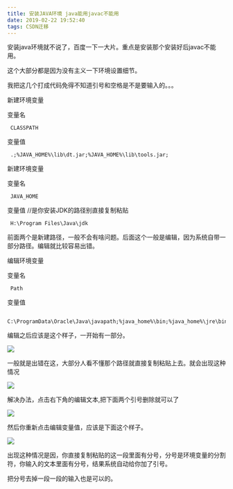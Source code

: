 ```yaml
---
title: 安装JAVA环境 java能用javac不能用
date: 2019-02-22 19:52:40
tags: CSDN迁移
---
```

  安装java环境就不说了，百度一下一大片。重点是安装那个安装好后javac不能用。

 这个大部分都是因为没有主义一下环境设置细节。

 我把这几个打成代码免得不知道引号和空格是不是要输入的。。。

 新建环境变量

 变量名 

 
```
 CLASSPATH
```
 变量值 

 
```
 .;%JAVA_HOME%\lib\dt.jar;%JAVA_HOME%\lib\tools.jar;
```
 新建环境变量

 变量名

 
```
 JAVA_HOME
```
 变量值 //是你安装JDK的路径别直接复制粘贴

 
```
 H:\Program Files\Java\jdk
```
 前面两个是新建路径，一般不会有啥问题。后面这个一般是编辑，因为系统自带一部分路径。编辑就比较容易出错。

 编辑环境变量 

 变量名

 
```
 Path
```
 变量值

 
```
 C:\ProgramData\Oracle\Java\javapath;%java_home%\bin;%java_home%\jre\bin;
```
 编辑之后应该是这个样子，一开始有一部分。

 ![](https://img-blog.csdnimg.cn/20190222193951679.png?x-oss-process=image/watermark,type_ZmFuZ3poZW5naGVpdGk,shadow_10,text_aHR0cHM6Ly9ibG9nLmNzZG4ubmV0L3FxXzQwODcxNDY2,size_16,color_FFFFFF,t_70)

 一般就是出错在这，大部分人看不懂那个路径就直接复制粘贴上去。就会出现这种情况

 ![](https://img-blog.csdnimg.cn/20190222194351176.png?x-oss-process=image/watermark,type_ZmFuZ3poZW5naGVpdGk,shadow_10,text_aHR0cHM6Ly9ibG9nLmNzZG4ubmV0L3FxXzQwODcxNDY2,size_16,color_FFFFFF,t_70)

 解决办法，点击右下角的编辑文本,把下面两个引号删除就可以了

 ![](https://img-blog.csdnimg.cn/20190222194549733.png)

 然后你重新点击编辑变量值，应该是下面这个样子。

 ![](https://img-blog.csdnimg.cn/20190222194656931.png?x-oss-process=image/watermark,type_ZmFuZ3poZW5naGVpdGk,shadow_10,text_aHR0cHM6Ly9ibG9nLmNzZG4ubmV0L3FxXzQwODcxNDY2,size_16,color_FFFFFF,t_70)

 出现这种情况是因，你直接复制粘贴的这一段里面有分号，分号是环境变量的分割符，你输入的文本里面有分号，结果系统自动给你加了引号。

 把分号去掉一段一段的输入也是可以的。

 

   
 
